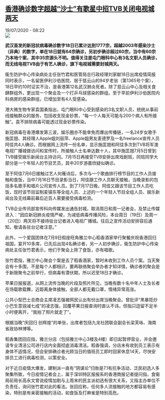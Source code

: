 <!--1595141778000-->
[香港确诊数字超越“沙士”有歌星中招TVB关闭电视城两天](http://www.rfi.fr//cn/%E7%A4%BE%E4%BC%9A/20200719-%E9%A6%99%E6%B8%AF%E7%A1%AE%E8%AF%8A%E6%95%B0%E5%AD%97%E8%B6%85%E8%B6%8A-%E6%B2%99%E5%A3%AB-%E6%9C%89%E6%AD%8C%E6%98%9F%E4%B8%AD%E6%8B%9Btvb%E5%85%B3%E9%97%AD%E7%94%B5%E8%A7%86%E5%9F%8E%E4%B8%A4%E5%A4%A9)
------

<div>19/07/2020 - 08:22</div><img src="https://s.rfi.fr/media/display/820a19a0-acb2-11ea-93b7-005056a964fe/w:310/p:16x9/2020-05-14T151649Z_1402792341_RC2FOG9OHO92_RTRMADP_3_HEALTH-CORONAVIRUS-CHINA-WUHAN.JPG"><p><strong>武汉首发的新冠状病毒确诊数字18日已累计达到1777宗，超越2003年感染沙士（非典）的数字，单在18日就有64宗确诊，另初步确诊超过60宗，当中有60宗乃本地个案，其中35宗源头不明。值得关注是屯门眼科中心有3名文职人员确诊，而无线电视TVB由于有艺人确诊，旗下电视城需要封城两天。</strong></p><div class="t-content__body u-clearfix"><div class="m-interstitial"></div><p>衞生防护中心传染病处主任张竹君和医管局总行政经理刘家献18日出席疫情简报同时表示，一名留医伊利沙伯医院、居于慈云山的94岁老翁（第1365号个案），18日早约10时证实不治，是香港第12名武汉肺炎死者。除了慈云山中心及相关食肆群组外，更出现一个聚会及一个打乒乓球感染的群组。至于早前伊利沙伯医院内科病房的感染群组，已增加至有4人受感染。</p><p>港大微生物专家袁国勇指出，屯门眼科中心受到感染的3名文职人员，统统从事前线接触群众的服务，包括收支现金钞票，“每一个人每天可能与200个病人有所接触”。袁不排除病毒可能透过现金钞票传染。</p><p>新冠病毒在香港爆发第三波，娱乐圈亦不能幸免而爆出传播链，一名24岁女歌手施匡翘、其经理人Apple姐刘丽萍、Apple姐男友麦德罗及一名freelance宣传人员阿佳共4人确诊。而根据网上流传一份名单，显示施匡翘和阿佳多次到TVB将军澳电视广播城做访问和宣传时，所接触人士名单达数十人，其中施匡翘7月5日曾到TVB接受娱乐新闻台主持访问。7月15日再接受TVB安排出席戏剧班，同班同学大部分是一个年轻人的节目艺员，其中20岁游嘉欣疑似确诊。</p><p>至于阿佳7月6日接触过艺人何雁诗后，多次与一个歌曲排行榜节目的工作人员接触和食饭，当中7月16日节目录影当日，阿佳跟工作人员聊天接触，当晚录影的包括多名歌手和唱片公司宣传人员。到了7月17日晚，阿佳又跟该节目工作人员吃饭，现时该节目监制麦镇东等全组人员、上述的一个年轻人节目全组人员、娱乐新闻台及无线幕前幕后近百人需要接受病毒检测。</p><p>TVB企业传讯部宣传科向传媒发出通告封城，取消周日和周一记者会，及禁止传媒进入：“因应新冠肺炎疫情严峻，为减低病毒传播风险，本台周日（19日）及周一（20日）两天将不接待驻台记者进入电视广播城。往后之宣传活动安排容后通知，敬请各驻台记者注意。”</p><p>此外，一个爱国团体在7月9日假座旺角雅兰中心稻香酒家举行聚餐庆祝香港回归祖国，宴开10多席，已先后出现4名确诊者，另一人初步确诊，衞生防护中心传染病处主任张竹君表示，他们于聚会上除了食饭，亦有唱歌。</p><p>张竹君指，雅兰中心聚会个案是去了稻香酒家，暂时未收到工作人员个案。当天聚会有十多围，不是每个人都相识，要再联络聚会举办者才知详情，确诊者的聚会是于新限聚令之前举行，但病毒有潜伏期，所以迟至18日才确诊。</p><p>苹果日报报道，从网上流传当晚的片段及照片所见，当晚有数十名中年人士及长者在场载歌载舞，近距离身体接触，全部人都无戴口罩，情绪异常高涨。</p><p>公共小型巴士总商会主席凌志强被网民认出有份出席当晚聚会。曾批评“黑暴揽炒小巴生意锐减七成”的凌志强，回覆苹果日报查询时直认不讳，但指只逗留不足半小时便离开，“我拍了照片就走了”。</p><p>根据当晚“庆回归 创辉煌”的单张，出席者包括九龙社团联会副会长梁芙咏、海南省政协林博等。</p><p>稻香集团回应指，雅兰分店（包括雅兰中心3楼及4楼）即日起暂停营业，并会邀请专业清洁公司进行店内全面彻底消毒清洁。稻香强调，分店未有收到员工表示有身体不适情况，但会安排确诊者光顾当日的值班员工即时回家休息14天，尽快安排员工进行病毒检测，以策安全。</p><p>对于近日疫情大爆发，建制派一直有“阴谋论”归咎是7.1有抗争活动、泛民初选人多聚集所致，今日疫情记者会上，属于深圳特区报报系的香港商报记者提问指，食衞局前局长高永文曾说疫情加剧与上周末的民主派初选有很大关系，又指主办单位不负责任，询问张竹君对此的看法。张回应称，任何多人流接触的地方都容易有感染，特别是有亲密接触的活动，如食饭及打麻雀是特别高危。</p><p> </p><div class="o-self-promo o-self-promo--nl o-self-promo--hidden" data-selfpromo-newsletter></div><div class="o-self-promo o-self-promo--app o-self-promo--hidden" data-selfpromo-app></div></div>
